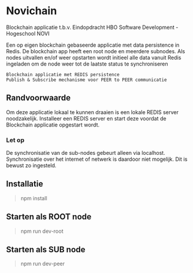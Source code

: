 # Novichain
Blockchain applicatie t.b.v. Eindopdracht HBO Software Development - Hogeschool NOVI

Een op eigen blockchain gebaseerde applicatie met data persistence in Redis. De blockchain app heeft een root node en meerdere subnodes. Als nodes uitvallen en/of weer opstarten wordt initieel alle data vanuit Redis ingeladen om de node weer tot de laatste status te synchroniseren

```
Blockchain applicatie met REDIS persistence
Publish & Subscribe mechanisme voor PEER to PEER communicatie
```
## Randvoorwaarde
Om deze applicatie lokaal te kunnen draaien is een lokale REDIS server noodzakelijk. Installeer een REDIS server en start deze voordat de Blockchain applicatie opgestart wordt.

### Let op
De synchronisatie van de sub-nodes gebeurt alleen via localhost. Synchronisatie over het internet of netwerk is daardoor niet mogelijk. Dit is bewust zo ingesteld.

## Installatie
> npm install

## Starten als ROOT node
> npm run dev-root

## Starten als SUB node
> npm run dev-peer

